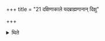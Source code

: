 +++
title = "21 दक्षिणाकाले यदब्राह्मणानान् दिक्षु"

+++

<details><summary>थिते</summary>

दक्षिणाकाले यदब्राह्मणानां दिक्षु वित्तं तत्सभूमि सपुरुषं ददाति यथाश्वमेधे यथाश्वमेधे २१
</details>
